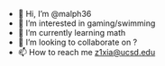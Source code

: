 - 👋 Hi, I’m @malph36
- 👀 I’m interested in gaming/swimming
- 🌱 I’m currently learning math
- 💞️ I’m looking to collaborate on ?
- 📫 How to reach me z1xia@ucsd.edu

<!---
malph36/malph36 is a ✨ special ✨ repository because its `README.md` (this file) appears on your GitHub profile.
You can click the Preview link to take a look at your changes.
--->
